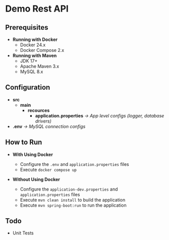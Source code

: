 # Demo Rest API

## Prerequisites
- **Running with Docker**
    - Docker 24.x
    - Docker Compose 2.x
- **Running with Maven**
    - JDK 17+
    - Apache Maven 3.x
    - MySQL 8.x

## Configuration
- __src__
    - __main__
	    - __recources__
		    - __application.properties__ *-> App level configs (logger, database drivers)* 
- __.env__ *-> MySQL connection configs*
   


## How to Run
- **With Using Docker**
    - Configure the ```.env``` and ```application.properties``` files    
    - Execute ```docker compose up```

- **Without Using Docker**
    - Configure the ```application-dev.properties``` and ```application.properties``` files 
    - Execute ```mvn clean install``` to build the application
    - Execute ```mvn spring-boot:run``` to run the application

## Todo
- Unit Tests